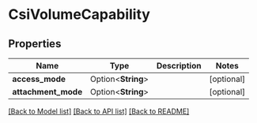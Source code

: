 # CsiVolumeCapability

## Properties

Name | Type | Description | Notes
------------ | ------------- | ------------- | -------------
**access_mode** | Option<**String**> |  | [optional]
**attachment_mode** | Option<**String**> |  | [optional]

[[Back to Model list]](../README.md#documentation-for-models) [[Back to API list]](../README.md#documentation-for-api-endpoints) [[Back to README]](../README.md)



